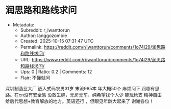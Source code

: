 # 润思路和路线求问

- Metadata:
  - Subreddit: r_iwanttorun
  - Author: langgozombie
  - Created: 2025-10-15 07:31:47 UTC
  - Permalink: https://reddit.com/r/iwanttorun/comments/1o74l29/润思路和路线求问/
  - URL: https://www.reddit.com/r/iwanttorun/comments/1o74l29/润思路和路线求问/
  - Ups: 0 | Ratio: 0.2 | Comments: 12
  - Flair: 不懂就问


深圳制造业大厂 嵌入式码农男31岁 末流985本 年大概50个 麻烦问下
润哪有思路。在cn没有安全感 没敢生娃，无房无车，纯希望找个人少 能玩枪支
精神自由 给后代思想+教育解放的地方。英语还行 ，但眼见年龄大起来了
谢谢各位！

